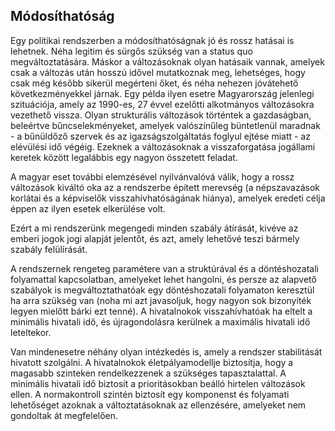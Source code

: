 ## Módosíthatóság

Egy politikai rendszerben a módosíthatóságnak jó és rossz hatásai is lehetnek. Néha legitim és sürgős szükség van a status quo megváltoztatására. Máskor a változásoknak olyan hatásaik vannak, amelyek csak a változás után hosszú idővel mutatkoznak meg, lehetséges, hogy csak még később sikerül megérteni őket, és néha nehezen jóvátehető következményekkel járnak. Egy példa ilyen esetre Magyarország jelenlegi szituációja, amely az 1990-es, 27 évvel ezelőtti alkotmányos változásokra vezethető vissza. Olyan strukturális változások történtek a gazdaságban, beleértve bűncselekményeket, amelyek valószínűleg büntetlenül maradnak - a bűnüldőző szervek és az igazságszolgáltatás foglyul ejtése miatt - az elévülési idő végéig. Ezeknek a változásoknak a visszaforgatása jogállami keretek között legalábbis egy nagyon összetett feladat.

A magyar eset további elemzésével nyilvánvalóvá válik, hogy a rossz változások kiváltó oka az a rendszerbe épített merevség \(a népszavazások korlátai és a képviselők visszahívhatóságának hiánya\), amelyek eredeti célja éppen az ilyen esetek elkerülése volt.

Ezért a mi rendszerünk megengedi minden szabály átírását, kivéve az emberi jogok jogi alapját jelentőt, és azt, amely lehetővé teszi bármely szabály felülírását.

A rendszernek rengeteg paramétere van a struktúrával és a döntéshozatali folyamattal kapcsolatban, amelyeket lehet hangolni, és persze az alapvető szabályok is megváltoztathatóak egy döntéshozatali folyamaton keresztül ha arra szükség van \(noha mi azt javasoljuk, hogy nagyon sok bizonyíték legyen mielőtt bárki ezt tenné\). A hivatalnokok visszahívhatóak ha eltelt a minimális hivatali idő, és újragondolásra kerülnek a maximális hivatali idő leteltekor.

Van mindenesetre néhány olyan intézkedés is, amely a rendszer stabilitását hivatott szolgálni. A hivatalnokok életpályamodellje biztosítja, hogy a magasabb szinteken rendelkezzenek a szükséges tapasztalattal. A minimális hivatali idő biztosít a prioritásokban beálló hirtelen változások ellen. A normakontroll szintén biztosít egy komponenst és folyamati lehetőséget azoknak a változtatásoknak az ellenzésére, amelyeket nem gondoltak át megfelelően.

